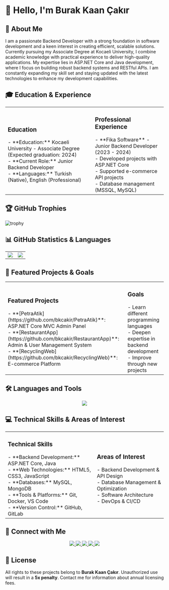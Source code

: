# 👋 Hello, I'm Burak Kaan Çakır

## 🚀 About Me
I am a passionate Backend Developer with a strong foundation in software development and a keen interest in creating efficient, scalable solutions. Currently pursuing my Associate Degree at Kocaeli University, I combine academic knowledge with practical experience to deliver high-quality applications. My expertise lies in ASP.NET Core and Java development, where I focus on building robust backend systems and RESTful APIs. I am constantly expanding my skill set and staying updated with the latest technologies to enhance my development capabilities.

## 🎓 Education & Experience
<table>
  <tr>
    <td>
      <h3>Education</h3>
      - **Education:** Kocaeli University - Associate Degree (Expected graduation: 2024)<br>
      - **Current Role:** Junior Backend Developer<br>
      - **Languages:** Turkish (Native), English (Professional)
    </td>
    <td>
      <h3>Professional Experience</h3>
      - **Fika Software** - Junior Backend Developer (2023 - 2024)<br>
      - Developed projects with ASP.NET Core<br>
      - Supported e-commerce API projects<br>
      - Database management (MSSQL, MySQL)
    </td>
  </tr>
</table>

## 🏆 GitHub Trophies
![trophy](https://github-profile-trophy.vercel.app/?username=bkcakir&theme=radical&no-frame=false&no-bg=true&margin-w=4)

## 📊 GitHub Statistics & Languages
<table>
  <tr>
    <td>
      <img src="https://github-readme-stats.vercel.app/api?username=bkcakir&show_icons=true&theme=radical" />
    </td>
    <td>
      <img src="https://github-readme-stats.vercel.app/api/top-langs/?username=bkcakir&theme=radical&layout=compact&langs_count=8" />
    </td>
  </tr>
</table>

## 📂 Featured Projects & Goals
<table>
  <tr>
    <td>
      <h3>Featured Projects</h3>
      - **[PetraAtik](https://github.com/bkcakir/PetraAtik)**: ASP.NET Core MVC Admin Panel<br>
      - **[RestaurantApp](https://github.com/bkcakir/RestaurantApp)**: Admin & User Management System<br>
      - **[RecyclingWeb](https://github.com/bkcakir/RecyclingWeb)**: E-commerce Platform
    </td>
    <td>
      <h3>Goals</h3>
      - Learn different programming languages<br>
      - Deepen expertise in backend development<br>
      - Improve through new projects
    </td>
  </tr>
</table>

## 🛠️ Languages and Tools
<div align="center">
  <img src="https://skillicons.dev/icons?i=java,js,html,css,dotnet,cs,mysql,mongodb,git,docker,vscode,github" />
</div>

## 💻 Technical Skills & Areas of Interest
<table>
  <tr>
    <td>
      <h3>Technical Skills</h3>
      - **Backend Development:** ASP.NET Core, Java<br>
      - **Web Technologies:** HTML5, CSS3, JavaScript<br>
      - **Databases:** MySQL, MongoDB<br>
      - **Tools & Platforms:** Git, Docker, VS Code<br>
      - **Version Control:** GitHub, GitLab
    </td>
    <td>
      <h3>Areas of Interest</h3>
      - Backend Development & API Design<br>
      - Database Management & Optimization<br>
      - Software Architecture<br>
      - DevOps & CI/CD
    </td>
  </tr>
</table>

## 🤝 Connect with Me
<div align="center">
  <a href="https://github.com/bkcakir" target="_blank">
    <img src="https://img.shields.io/badge/GitHub-100000?style=for-the-badge&logo=github&logoColor=white" />
  </a>
  <a href="https://linkedin.com/in/burakcakir" target="_blank">
    <img src="https://img.shields.io/badge/LinkedIn-0077B5?style=for-the-badge&logo=linkedin&logoColor=white" />
  </a>
  <a href="https://www.hackerrank.com/profile/bk_cakir" target="_blank">
    <img src="https://img.shields.io/badge/HackerRank-2EC866?style=for-the-badge&logo=HackerRank&logoColor=white" />
  </a>
  <a href="mailto:burak.kaan@domain.com" target="_blank">
    <img src="https://img.shields.io/badge/Gmail-D14836?style=for-the-badge&logo=gmail&logoColor=white" />
  </a>
  <a href="https://twitter.com/bkcakir" target="_blank">
    <img src="https://img.shields.io/badge/Twitter-1DA1F2?style=for-the-badge&logo=twitter&logoColor=white" />
  </a>
</div>

## 📝 License
All rights to these projects belong to **Burak Kaan Çakır**. Unauthorized use will result in a **5x penalty**. Contact me for information about annual licensing fees.
